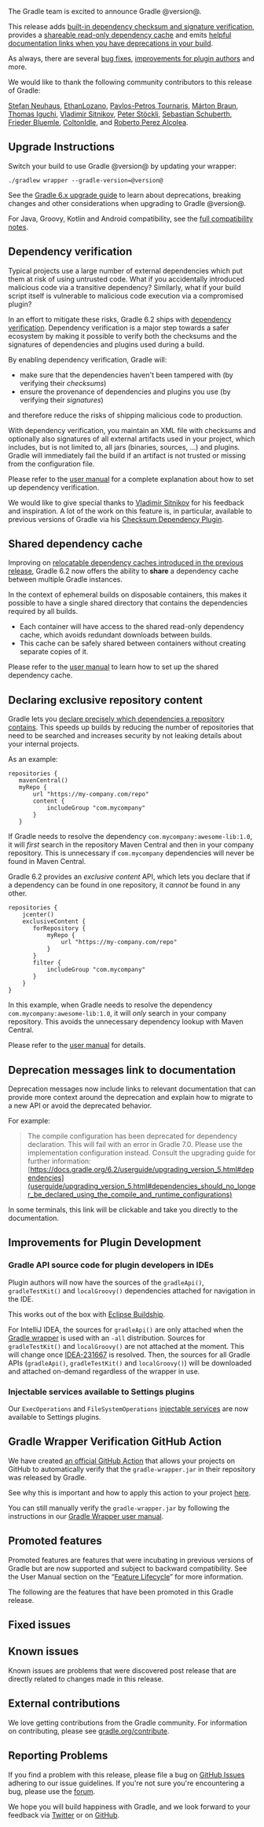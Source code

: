 The Gradle team is excited to announce Gradle @version@.

This release adds [built-in dependency checksum and signature verification](#dependency-verification), provides a [shareable read-only dependency cache](#shared-dependency-cache) and emits [helpful documentation links when you have deprecations in your build](#deprecation-messages).

As always, there are several [bug fixes](#fixed-issues), [improvements for plugin authors](#plugin-dev) and more.

We would like to thank the following community contributors to this release of Gradle:

[Stefan Neuhaus](https://github.com/stefanneuhaus),
[EthanLozano](https://github.com/EthanLozano),
[Pavlos-Petros Tournaris](https://github.com/pavlospt),
[Márton Braun](https://github.com/zsmb13),
[Thomas Iguchi](https://github.com/tiguchi),
[Vladimir Sitnikov](https://github.com/vlsi/),
[Peter Stöckli](https://github.com/p-),
[Sebastian Schuberth](https://github.com/sschuberth),
[Frieder Bluemle](https://github.com/friederbluemle),
[ColtonIdle](https://github.com/ColtonIdle),
and [Roberto Perez Alcolea](https://github.com/rpalcolea).

## Upgrade Instructions

Switch your build to use Gradle @version@ by updating your wrapper:

`./gradlew wrapper --gradle-version=@version@`

See the [Gradle 6.x upgrade guide](userguide/upgrading_version_6.html#changes_@baseVersion@) to learn about deprecations, breaking changes and other considerations when upgrading to Gradle @version@.

For Java, Groovy, Kotlin and Android compatibility, see the [full compatibility notes](userguide/compatibility.html).

<!-- Do not add breaking changes or deprecations here! Add them to the upgrade guide instead. -->

<a name="dependency-verification"></a>
## Dependency verification

Typical projects use a large number of external dependencies which put them at risk of using untrusted code.
What if you accidentally introduced malicious code via a transitive dependency?
Similarly, what if your build script itself is vulnerable to malicious code execution via a compromised plugin?

In an effort to mitigate these risks, Gradle 6.2 ships with [dependency verification](userguide/dependency_verification.html).
Dependency verification is a major step towards a safer ecosystem by making it possible to verify both the checksums and the signatures of dependencies and plugins used during a build.

By enabling dependency verification, Gradle will:

- make sure that the dependencies haven't been tampered with (by verifying their _checksums_)
- ensure the provenance of dependencies and plugins you use (by verifying their _signatures_)

and therefore reduce the risks of shipping malicious code to production.

With dependency verification, you maintain an XML file with checksums and optionally also signatures of all external artifacts used in your project, which includes, but is not limited to, all jars (binaries, sources, ...) and plugins.
Gradle will immediately fail the build if an artifact is not trusted or missing from the configuration file.

Please refer to the [user manual](userguide/dependency_verification.html) for a complete explanation about how to set up dependency verification. 

We would like to give special thanks to [Vladimir Sitnikov](https://github.com/vlsi) for his feedback and inspiration.
A lot of the work on this feature is, in particular, available to previous versions of Gradle via his [Checksum Dependency Plugin](https://plugins.gradle.org/plugin/com.github.vlsi.checksum-dependency).

<a name="shared-dependency-cache"></a>
## Shared dependency cache

Improving on [relocatable dependency caches introduced in the previous release](https://docs.gradle.org/6.1.1/release-notes.html#ephemeral-ci:-reuse-gradle's-dependency-cache), Gradle 6.2 now offers the ability to **share** a dependency cache between multiple Gradle instances.

In the context of ephemeral builds on disposable containers, this makes it possible to have a single shared directory that contains the dependencies required by all builds.

- Each container will have access to the shared read-only dependency cache, which avoids redundant downloads between builds.
- This cache can be safely shared between containers without creating separate copies of it.

Please refer to the [user manual](userguide/dependency_resolution.html#sec:dependency_cache) to learn how to set up the shared dependency cache.

<a name="exclusive-repository-content"></a>
## Declaring exclusive repository content

Gradle lets you [declare precisely which dependencies a repository contains](userguide/declaring_repositories.html#sec:repository-content-filtering).  This speeds up builds by reducing the number of repositories that need to be searched and increases security by not leaking details about your internal projects.

As an example:
```
repositories {
   mavenCentral()
   myRepo {
       url "https://my-company.com/repo"
       content {
           includeGroup "com.mycompany"
       }
   }
```
If Gradle needs to resolve the dependency `com.mycompany:awesome-lib:1.0`, it will _first_ search in the repository Maven Central and then in your company repository.  This is unnecessary if `com.mycompany` dependencies will never be found in Maven Central.

Gradle 6.2 provides an _exclusive content_ API, which lets you declare that if a dependency can be found in one repository, it _cannot_ be found in any other.

```
repositories {
    jcenter()
    exclusiveContent {
       forRepository {
           myRepo {
               url "https://my-company.com/repo"
           }
       }
       filter {
           includeGroup "com.mycompany"
       }
    }
}
```

In this example, when Gradle needs to resolve the dependency `com.mycompany:awesome-lib:1.0`, it will _only_ search in your company repository. This avoids the unnecessary dependency lookup with Maven Central.

Please refer to the [user manual](userguide/declaring_repositories.html#declaring_content_exclusively_found_in_one_repository) for details.

<a name="deprecation-messages"></a>
## Deprecation messages link to documentation

Deprecation messages now include links to relevant documentation that can provide more context around the deprecation and explain how to migrate to a new API or avoid the deprecated behavior. 

For example:
> The compile configuration has been deprecated for dependency declaration. This will fail with an error in Gradle 7.0. Please use the implementation configuration instead. Consult the upgrading guide for further information: [https://docs.gradle.org/6.2/userguide/upgrading_version_5.html#dependencies](userguide/upgrading_version_5.html#dependencies_should_no_longer_be_declared_using_the_compile_and_runtime_configurations)

In some terminals, this link will be clickable and take you directly to the documentation.

<a name="plugin-dev"></a>
## Improvements for Plugin Development

### Gradle API source code for plugin developers in IDEs

Plugin authors will now have the sources of the `gradleApi()`, `gradleTestKit()` and `localGroovy()` dependencies attached for navigation in the IDE.

This works out of the box with [Eclipse Buildship](https://projects.eclipse.org/projects/tools.buildship).

For IntelliJ IDEA, the sources for `gradleApi()` are only attached when the [Gradle wrapper](userguide/gradle_wrapper.html#sec:adding_wrapper) is used with an `-all` distribution. Sources for `gradleTestKit()` and `localGroovy()` are not attached at the moment.
This will change once [IDEA-231667](https://youtrack.jetbrains.com/issue/IDEA-231667) is resolved. Then, the sources for all Gradle APIs (`gradleApi()`, `gradleTestKit()` and `localGroovy()`) will be downloaded and attached on-demand regardless of the wrapper in use.

### Injectable services available to Settings plugins

Our `ExecOperations` and `FileSystemOperations` [injectable services](userguide/custom_gradle_types.html#services_for_injection) are now available to Settings plugins.

## Gradle Wrapper Verification GitHub Action

We have created [an official GitHub Action](https://github.com/marketplace/actions/gradle-wrapper-validation) that allows your projects on GitHub to automatically verify that the `gradle-wrapper.jar` in their repository was released by Gradle.

<!-- TODO: Replace this with link to blog when live -->
See why this is important and how to apply this action to your project
[here](https://github.com/gradle/wrapper-validation-action).

You can still manually verify the `gradle-wrapper.jar` by following the instructions in our
[Gradle Wrapper user manual](userguide/gradle_wrapper.html#sec:wrapper_checksum_verification).

## Promoted features
Promoted features are features that were incubating in previous versions of Gradle but are now supported and subject to backward compatibility.
See the User Manual section on the “[Feature Lifecycle](userguide/feature_lifecycle.html)” for more information.

The following are the features that have been promoted in this Gradle release.

<!--
### Example promoted
-->

## Fixed issues

## Known issues

Known issues are problems that were discovered post release that are directly related to changes made in this release.

## External contributions

We love getting contributions from the Gradle community. For information on contributing, please see [gradle.org/contribute](https://gradle.org/contribute).

## Reporting Problems

If you find a problem with this release, please file a bug on [GitHub Issues](https://github.com/gradle/gradle/issues) adhering to our issue guidelines.
If you're not sure you're encountering a bug, please use the [forum](https://discuss.gradle.org/c/help-discuss).

We hope you will build happiness with Gradle, and we look forward to your feedback via [Twitter](https://twitter.com/gradle) or on [GitHub](https://github.com/gradle).

